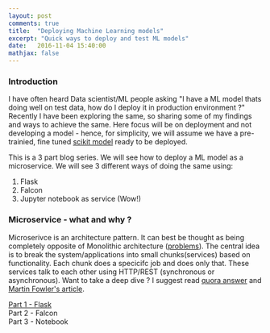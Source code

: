 ```yaml
---
layout: post
comments: true
title:  "Deploying Machine Learning models"
excerpt: "Quick ways to deploy and test ML models"
date:   2016-11-04 15:40:00
mathjax: false
---
```


### Introduction

I have often heard Data scientist/ML people asking "I have a ML model thats doing well on test data, how do I deploy it in production environment ?"  Recently I have been exploring the same, so sharing some of my findings and ways to achieve the same. Here focus will be on deployment and not developing a model - hence, for simplicity, we will assume we have a pre-trainied, fine tuned [scikit model](http://scikit-learn.org/stable/auto_examples/linear_model/plot_ols.html) ready to be deployed.

This is a 3 part blog series. We will see how to deploy a ML model as a microservice. We will see 3 different ways of doing the same using:

1. Flask
2. Falcon
3. Jupyter notebook as service (Wow!)


### Microservice - what and why ?

Microserivce is an architecture pattern. It can best be thought as being completely opposite of Monolithic architecture ([problems](https://www.thoughtworks.com/insights/blog/monoliths-are-bad-design-and-you-know-it)). The central idea is to break the system/applications into small chunks(services) based on functionality. Each chunk does a specicifc job and does only that. These services talk to each other using HTTP/REST (synchronous or asynchronous). Want to take a deep dive ? I suggest read [quora answer](https://www.quora.com/What-is-Microservices-Architecture) and [Martin Fowler's article](https://www.martinfowler.com/articles/microservices.html).


[Part 1 - Flask](https://anujgupta82.github.io/2016/11/04/deploying-ml-models-part-1/)   
Part 2 - Falcon   
Part 3 - Notebook    
